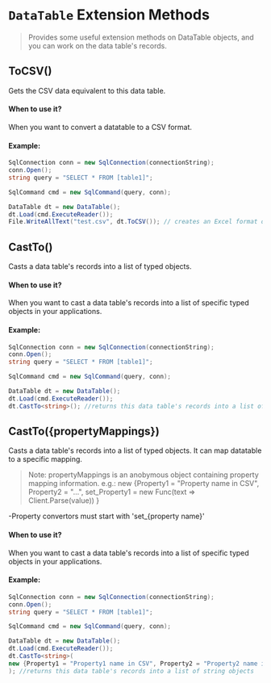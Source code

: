 # `DataTable` Extension Methods
>Provides some useful extension methods on DataTable objects, and you can work on the data table's records.

## ToCSV()
Gets the CSV data equivalent to this data table.
#### When to use it?
When you want to convert a datatable to a CSV format.
#### Example:

```csharp
SqlConnection conn = new SqlConnection(connectionString);
conn.Open();
string query = "SELECT * FROM [table1]";

SqlCommand cmd = new SqlCommand(query, conn);

DataTable dt = new DataTable();
dt.Load(cmd.ExecuteReader());
File.WriteAllText("test.csv", dt.ToCSV()); // creates an Excel format of "table1" table
```

## CastTo<T>()
Casts a data table's records into a list of typed objects.

#### When to use it?
When you want to cast a data table's records into a list of specific typed objects in your applications.

#### Example:

```csharp
SqlConnection conn = new SqlConnection(connectionString);
conn.Open();
string query = "SELECT * FROM [table1]";

SqlCommand cmd = new SqlCommand(query, conn);

DataTable dt = new DataTable();
dt.Load(cmd.ExecuteReader());
dt.CastTo<string>(); //returns this data table's records into a list of string objects
```

## CastTo<T>({propertyMappings})
Casts a data table's records into a list of typed objects. It can map datatable to a specific mapping.
>Note: propertyMappings is an anobymous object containing property mapping information.
>e.g.: new {Property1 = "Property name in CSV", Property2 = "...", set_Property1 = new Func<string>(text => Client.Parse(value)) }</param>

-Property convertors must start with 'set_{property name}'

#### When to use it?
When you want to cast a data table's records into a list of specific typed objects in your applications.
#### Example:

```csharp
SqlConnection conn = new SqlConnection(connectionString);
conn.Open();
string query = "SELECT * FROM [table1]";

SqlCommand cmd = new SqlCommand(query, conn);

DataTable dt = new DataTable();
dt.Load(cmd.ExecuteReader());
dt.CastTo<string>(
new {Property1 = "Property1 name in CSV", Property2 = "Property2 name in CSV", set_Property1 = new Func<string>(text => Client.Parse(value))
); //returns this data table's records into a list of string objects
```

